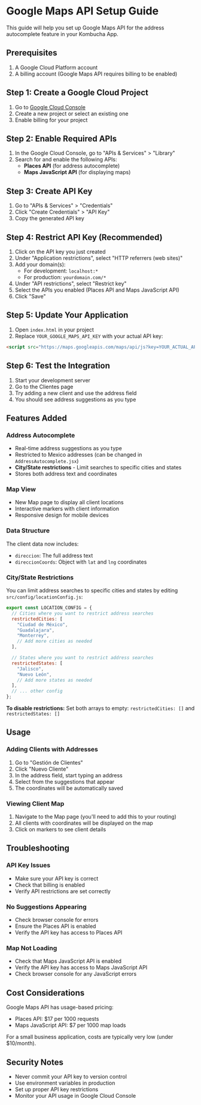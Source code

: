 # Google Maps API Setup Guide

This guide will help you set up Google Maps API for the address autocomplete feature in your Kombucha App.

## Prerequisites

1. A Google Cloud Platform account
2. A billing account (Google Maps API requires billing to be enabled)

## Step 1: Create a Google Cloud Project

1. Go to [Google Cloud Console](https://console.cloud.google.com/)
2. Create a new project or select an existing one
3. Enable billing for your project

## Step 2: Enable Required APIs

1. In the Google Cloud Console, go to "APIs & Services" > "Library"
2. Search for and enable the following APIs:
   - **Places API** (for address autocomplete)
   - **Maps JavaScript API** (for displaying maps)

## Step 3: Create API Key

1. Go to "APIs & Services" > "Credentials"
2. Click "Create Credentials" > "API Key"
3. Copy the generated API key

## Step 4: Restrict API Key (Recommended)

1. Click on the API key you just created
2. Under "Application restrictions", select "HTTP referrers (web sites)"
3. Add your domain(s):
   - For development: `localhost:*`
   - For production: `yourdomain.com/*`
4. Under "API restrictions", select "Restrict key"
5. Select the APIs you enabled (Places API and Maps JavaScript API)
6. Click "Save"

## Step 5: Update Your Application

1. Open `index.html` in your project
2. Replace `YOUR_GOOGLE_MAPS_API_KEY` with your actual API key:

```html
<script src="https://maps.googleapis.com/maps/api/js?key=YOUR_ACTUAL_API_KEY&libraries=places"></script>
```

## Step 6: Test the Integration

1. Start your development server
2. Go to the Clientes page
3. Try adding a new client and use the address field
4. You should see address suggestions as you type

## Features Added

### Address Autocomplete

- Real-time address suggestions as you type
- Restricted to Mexico addresses (can be changed in `AddressAutocomplete.jsx`)
- **City/State restrictions** - Limit searches to specific cities and states
- Stores both address text and coordinates

### Map View

- New Map page to display all client locations
- Interactive markers with client information
- Responsive design for mobile devices

### Data Structure

The client data now includes:

- `direccion`: The full address text
- `direccionCoords`: Object with `lat` and `lng` coordinates

### City/State Restrictions

You can limit address searches to specific cities and states by editing `src/config/locationConfig.js`:

```javascript
export const LOCATION_CONFIG = {
  // Cities where you want to restrict address searches
  restrictedCities: [
    "Ciudad de México",
    "Guadalajara",
    "Monterrey",
    // Add more cities as needed
  ],

  // States where you want to restrict address searches
  restrictedStates: [
    "Jalisco",
    "Nuevo León",
    // Add more states as needed
  ],
  // ... other config
};
```

**To disable restrictions:** Set both arrays to empty: `restrictedCities: []` and `restrictedStates: []`

## Usage

### Adding Clients with Addresses

1. Go to "Gestión de Clientes"
2. Click "Nuevo Cliente"
3. In the address field, start typing an address
4. Select from the suggestions that appear
5. The coordinates will be automatically saved

### Viewing Client Map

1. Navigate to the Map page (you'll need to add this to your routing)
2. All clients with coordinates will be displayed on the map
3. Click on markers to see client details

## Troubleshooting

### API Key Issues

- Make sure your API key is correct
- Check that billing is enabled
- Verify API restrictions are set correctly

### No Suggestions Appearing

- Check browser console for errors
- Ensure the Places API is enabled
- Verify the API key has access to Places API

### Map Not Loading

- Check that Maps JavaScript API is enabled
- Verify the API key has access to Maps JavaScript API
- Check browser console for any JavaScript errors

## Cost Considerations

Google Maps API has usage-based pricing:

- Places API: $17 per 1000 requests
- Maps JavaScript API: $7 per 1000 map loads

For a small business application, costs are typically very low (under $10/month).

## Security Notes

- Never commit your API key to version control
- Use environment variables in production
- Set up proper API key restrictions
- Monitor your API usage in Google Cloud Console
